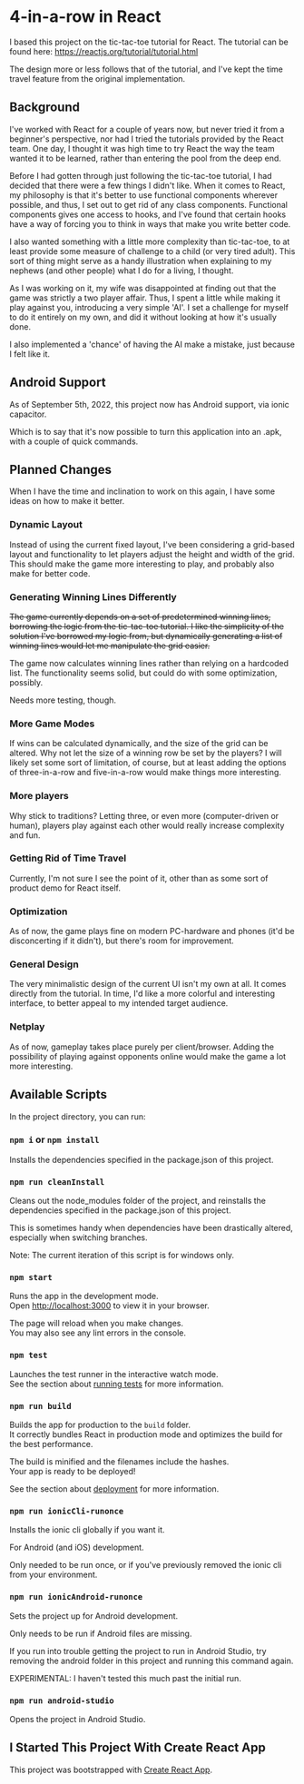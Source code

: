 # 4-in-a-row in React

I based this project on the tic-tac-toe tutorial for React. The tutorial can be found here: https://reactjs.org/tutorial/tutorial.html

The design more or less follows that of the tutorial, and I've kept the time travel feature from the original implementation.

## Background

I've worked with React for a couple of years now, but never tried it from a beginner's perspective, nor had I tried the tutorials provided by the React team.
One day, I thought it was high time to try React the way the team wanted it to be learned, rather than entering the pool from the deep end.

Before I had gotten through just following the tic-tac-toe tutorial, I had decided that there were a few things I didn't like.
When it comes to React, my philosophy is that it's better to use functional components wherever possible, and thus, I set out to get rid of any class components.
Functional components gives one access to hooks, and I've found that certain hooks have a way of forcing you to think in ways that make you write better code.

I also wanted something with a little more complexity than tic-tac-toe, to at least provide some measure of challenge to a child (or very tired adult).
This sort of thing might serve as a handy illustration when explaining to my nephews (and other people) what I do for a living, I thought.

As I was working on it, my wife was disappointed at finding out that the game was strictly a two player affair.
Thus, I spent a little while making it play against you, introducing a very simple 'AI'.
I set a challenge for myself to do it entirely on my own, and did it without looking at how it's usually done.

I also implemented a 'chance' of having the AI make a mistake, just because I felt like it.

## Android Support

As of September 5th, 2022, this project now has Android support, via ionic capacitor.

Which is to say that it's now possible to turn this application into an .apk, with a couple of quick commands.

## Planned Changes

When I have the time and inclination to work on this again, I have some ideas on how to make it better.

### Dynamic Layout

Instead of using the current fixed layout, I've been considering a grid-based layout and functionality to let players adjust the height and width of the grid.
This should make the game more interesting to play, and probably also make for better code.

### Generating Winning Lines Differently

~~The game currently depends on a set of predetermined winning lines, borrowing the logic from the tic-tac-toe tutorial.
I like the simplicity of the solution I've borrowed my logic from, but dynamically generating a list of winning lines would let me manipulate the grid easier.~~

The game now calculates winning lines rather than relying on a hardcoded list. The functionality seems solid, but could do with some optimization, possibly.

Needs more testing, though.

### More Game Modes

If wins can be calculated dynamically, and the size of the grid can be altered. Why not let the size of a winning row be set by the players?
I will likely set some sort of limitation, of course, but at least adding the options of three-in-a-row and five-in-a-row would make things more interesting.

### More players

Why stick to traditions? Letting three, or even more (computer-driven or human), players play against each other would really increase complexity and fun.

### Getting Rid of Time Travel

Currently, I'm not sure I see the point of it, other than as some sort of product demo for React itself.

### Optimization

As of now, the game plays fine on modern PC-hardware and phones (it'd be disconcerting if it didn't), but there's room for improvement.

### General Design

The very minimalistic design of the current UI isn't my own at all. It comes directly from the tutorial.
In time, I'd like a more colorful and interesting interface, to better appeal to my intended target audience. 

### Netplay

As of now, gameplay takes place purely per client/browser. Adding the possibility of playing against opponents online would make the game a lot more interesting.

## Available Scripts

In the project directory, you can run:

### `npm i` or `npm install`

Installs the dependencies specified in the package.json of this project.

### `npm run cleanInstall`

Cleans out the node_modules folder of the project, and reinstalls the dependencies specified in the package.json of this project.

This is sometimes handy when dependencies have been drastically altered, especially when switching branches.

Note: The current iteration of this script is for windows only.

### `npm start`

Runs the app in the development mode.\
Open [http://localhost:3000](http://localhost:3000) to view it in your browser.

The page will reload when you make changes.\
You may also see any lint errors in the console.

### `npm test`

Launches the test runner in the interactive watch mode.\
See the section about [running tests](https://facebook.github.io/create-react-app/docs/running-tests) for more information.

### `npm run build`

Builds the app for production to the `build` folder.\
It correctly bundles React in production mode and optimizes the build for the best performance.

The build is minified and the filenames include the hashes.\
Your app is ready to be deployed!

See the section about [deployment](https://facebook.github.io/create-react-app/docs/deployment) for more information.

### `npm run ionicCli-runonce`

Installs the ionic cli globally if you want it.

For Android (and iOS) development.

Only needed to be run once, or if you've previously removed the ionic cli from your environment.

### `npm run ionicAndroid-runonce`

Sets the project up for Android development.

Only needs to be run if Android files are missing.

If you run into trouble getting the project to run in Android Studio, try removing the android folder in this project and running this command again.

EXPERIMENTAL: I haven't tested this much past the initial run.

### `npm run android-studio`

Opens the project in Android Studio.

## I Started This Project With Create React App

This project was bootstrapped with [Create React App](https://github.com/facebook/create-react-app).